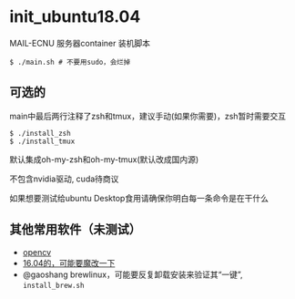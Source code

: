 # init\_ubuntu18.04


MAIL-ECNU 服务器container 装机脚本

```
$ ./main.sh # 不要用sudo，会烂掉
```

## 可选的

main中最后两行注释了zsh和tmux，建议手动(如果你需要)，zsh暂时需要交互
```
$ ./install_zsh
$ ./install_tmux
```
默认集成oh-my-zsh和oh-my-tmux(默认改成国内源)

不包含nvidia驱动, cuda待商议

如果想要测试给ubuntu Desktop食用请确保你明白每一条命令是在干什么

## 其他常用软件（未测试）

- [opencv](https://github.com/ygowill/linux)
- [16.04的，可能要魔改一下](https://blog.csdn.net/hanlin_tan/article/details/77540128)
- @gaoshang brewlinux，可能要反复卸载安装来验证其“一键”, `install_brew.sh`
